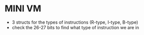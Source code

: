 # MINI VM
- 3 structs for the types of instructions (R-type, I-type, B-type)
- check the 26-27 bits to find what type of instruction we are in